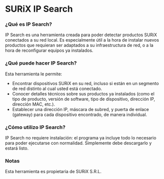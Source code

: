 # SURiX IP Search

### ¿Qué es IP Search?
IP Search es una herramienta creada para poder detectar productos SURiX conectados a su red local. Es especialmente útil a la hora de instalar nuevos productos que requieran ser adaptados a su infraestructura de red, o a la hora de reconfigurar equipos ya instalados.

### ¿Qué puede hacer IP Search?
Esta herramienta le permite:
* Encontrar dispositivos SURiX en su red, incluso si están en un segmento de red distinto al cual usted está conectado.
* Conocer detalles técnicos sobre sus productos ya instalados (como el tipo de producto, versión de software, tipo de dispositivo, dirección IP, dirección MAC, etc.).
* Establecer una dirección IP, máscara de subred, y puerta de enlace (gateway) para cada dispositivo encontrado, de manera individual.

### ¿Cómo utilizo IP Search?
IP Search no requiere instalación: el programa ya incluye todo lo necesario para poder ejecutarse con normalidad. Simplemente debe descargarlo y estará listo.

### Notas
Esta herramienta es propietaria de SURiX S.R.L.
